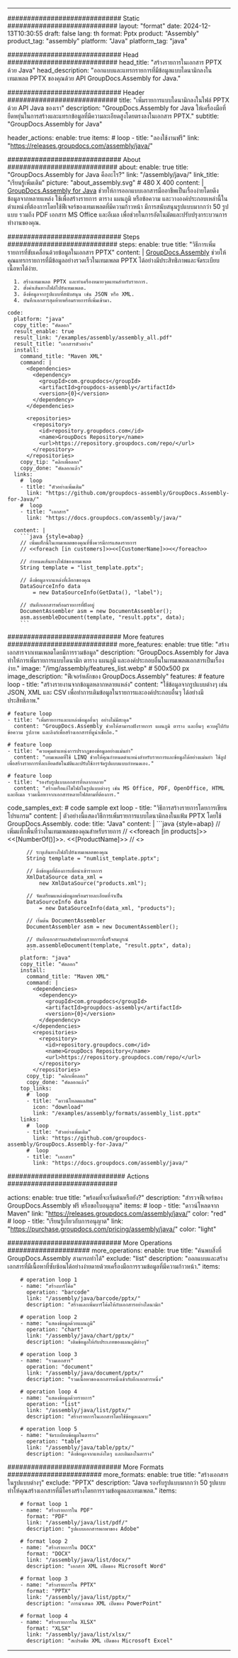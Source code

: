 



---
############################# Static ############################
layout: "format"
date:  2024-12-13T10:30:55
draft: false
lang: th
format: Pptx
product: "Assembly"
product_tag: "assembly"
platform: "Java"
platform_tag: "java"

############################# Head ############################
head_title: "สร้างรายการในเอกสาร PPTX ด้วย Java"
head_description: "ออกแบบและแทรกรายการที่มีข้อมูลแบบไดนามิกลงในเทมเพลต PPTX ของคุณด้วย API GroupDocs.Assembly for Java."

############################# Header ############################
title: "เพิ่มรายการแบบไดนามิกลงในไฟล์ PPTX ด้วย API Java ของเรา" 
description: "GroupDocs.Assembly for Java ให้เครื่องมือที่ยืดหยุ่นในการสร้างและแทรกข้อมูลที่มีความละเอียดสูงโดยตรงลงในเอกสาร PPTX."
subtitle: "GroupDocs.Assembly for Java" 

header_actions:
  enable: true
  items:
    #  loop
    - title: "ลองใช้งานฟรี"
      link: "https://releases.groupdocs.com/assembly/java/"
      
############################# About ############################
about:
    enable: true
    title: "GroupDocs.Assembly for Java คืออะไร?"
    link: "/assembly/java/"
    link_title: "เรียนรู้เพิ่มเติม"
    picture: "about_assembly.svg" # 480 X 400
    content: |
       [GroupDocs.Assembly for Java](/assembly/java/) ช่วยให้การออกแบบเอกสารมืออาชีพเป็นเรื่องง่ายโดยดึงข้อมูลจากหลายแหล่ง ใช้เพื่อสร้างรายการ ตาราง แผนภูมิ หรือข้อความ และวางองค์ประกอบเหล่านี้ในตำแหน่งที่ต้องการโดยใช้ฟีเจอร์ของเทมเพลตที่มีความก้าวหน้า มีการสนับสนุนรูปแบบมากกว่า 50 รูปแบบ รวมถึง PDF เอกสาร MS Office และอีเมล เพื่อช่วยในการอัตโนมัตและปรับปรุงกระบวนการทำงานของคุณ.

############################# Steps ############################
steps:
    enable: true
    title: "วิธีการเพิ่มรายการที่ขับเคลื่อนด้วยข้อมูลในเอกสาร PPTX"
    content: |
      [GroupDocs.Assembly](/assembly/java/) ช่วยให้คุณแทรกรายการที่มีข้อมูลอย่างรวดเร็วในเทมเพลต PPTX ได้อย่างมีประสิทธิภาพและจัดระเบียบเนื้อหาได้ง่าย.
      
      1. สร้างเทมเพลต PPTX และทำเครื่องหมายจุดแทนสำหรับรายการ.
      2. ตั้งค่าเส้นทางไฟล์ไปยังเทมเพลต.
      3. ดึงข้อมูลจากรูปแบบที่สนับสนุน เช่น JSON หรือ XML.
      4. บันทึกเอกสารสุดท้ายพร้อมรายการที่เพิ่มเข้ามา.
   
    code:
      platform: "java"
      copy_title: "คัดลอก"
      result_enable: true
      result_link: "/examples/assembly/assembly_all.pdf"
      result_title: "เอกสารตัวอย่าง"
      install:
        command_title: "Maven XML"
        command: |
          <dependencies>
            <dependency>
              <groupId>com.groupdocs</groupId>
              <artifactId>groupdocs-assembly</artifactId>
              <version>{0}</version>
            </dependency>
          </dependencies>

          <repositories>
            <repository>
              <id>repository.groupdocs.com</id>
              <name>GroupDocs Repository</name>
              <url>https://repository.groupdocs.com/repo/</url>
            </repository>
          </repositories>
        copy_tip: "คลิกเพื่อลอก"
        copy_done: "คัดลอกแล้ว"
      links:
        #  loop
        - title: "ตัวอย่างเพิ่มเติม"
          link: "https://github.com/groupdocs-assembly/GroupDocs.Assembly-for-Java/"
        #  loop
        - title: "เอกสาร"
          link: "https://docs.groupdocs.com/assembly/java/"
          
      content: |
        ```java {style=abap}
        // เพิ่มแท็กนี้ในเทมเพลตของคุณที่ซึ่งควรมีการแสดงรายการ
        // <<foreach [in customers]>><<[CustomerName]>><</foreach>>

        // กำหนดเส้นทางไฟล์ของเทมเพลต
        String template = "list_template.pptx";

        // ดึงข้อมูลจากแหล่งที่เลือกของคุณ
        DataSourceInfo data 
            = new DataSourceInfo(GetData(), "label");

        // บันทึกเอกสารพร้อมรายการที่ฝังอยู่
        DocumentAssembler asm = new DocumentAssembler();
        asm.assembleDocument(template, "result.pptx", data);
        ```           

############################# More features ############################
more_features:
  enable: true
  title: "สร้างเอกสารจากเทมเพลตโดยมีการรวมข้อมูล"
  description: "GroupDocs.Assembly for Java ทำให้การเพิ่มรายการแบบไดนามิก ตาราง แผนภูมิ และองค์ประกอบอื่นในเทมเพลตเอกสารเป็นเรื่องง่าย."
  image: "/img/assembly/features_list.webp" # 500x500 px
  image_description: "ฟีเจอร์หลักของ GroupDocs.Assembly"
  features:
    # feature loop
    - title: "สร้างรายงานจากข้อมูลหลากหลายแหล่ง"
      content: "ใช้ข้อมูลจากรูปแบบต่างๆ เช่น JSON, XML และ CSV เพื่อทำการเติมข้อมูลในรายการและองค์ประกอบอื่นๆ ได้อย่างมีประสิทธิภาพ."

    # feature loop
    - title: "เพิ่มรายการและแหล่งข้อมูลอื่นๆ อย่างไม่มีสะดุด"
      content: "GroupDocs.Assembly ช่วยให้สามารถฝังรายการ แผนภูมิ ตาราง และอื่นๆ ควบคู่ไปกับข้อความ รูปภาพ และลิงก์เพื่อสร้างเอกสารที่ดูน่าเชื่อถือ."

    # feature loop
    - title: "ควบคุมตำแหน่งการปรากฏของข้อมูลอย่างแม่นยำ"
      content: "เทมเพลตที่ใช้ LINQ ช่วยให้คุณกำหนดตำแหน่งสำหรับรายการและข้อมูลได้อย่างแม่นยำ ใช้ลูปเพื่อสร้างรายการที่ละเอียดอัตโนมัติและปรับใช้การจัดรูปแบบแบบกำหนดเอง."

    # feature loop
    - title: "รองรับรูปแบบเอกสารที่หลากหลาย"
      content: "สร้างหรือแก้ไขไฟล์ในรูปแบบต่างๆ เช่น MS Office, PDF, OpenOffice, HTML และอีเมล รวมเนื้อหาจากเอกสารหลายไฟล์ตามที่ต้องการ."
      
  code_samples_ext:
    # code sample ext loop
    - title: "วิธีการสร้างรายการโดยการเขียนโปรแกรม"
      content: |
        ตัวอย่างนี้แสดงวิธีการเพิ่มรายการแบบไดนามิกลงในแฟ้ม PPTX โดยใช้ GroupDocs.Assembly.
      code:
        title: "Java"
        content: |
          ```java {style=abap}
          // เพิ่มแท็กพื้นที่ว่างในเทมเพลตของคุณสำหรับรายการ
          // <<foreach [in products]>><<[NumberOf()]>>. <<[ProductName]>>
          // <</foreach>>

          // ระบุเส้นทางไฟล์ไปยังเทมเพลตของคุณ
          String template = "numlist_template.pptx";

          // ดึงข้อมูลที่ต้องการเพื่อนำเข้ารายการ
          XmlDataSource data_xml =
              new XmlDataSource("products.xml");

          // จัดเตรียมแหล่งข้อมูลพร้อมรายละเอียดที่จำเป็น
          DataSourceInfo data 
              = new DataSourceInfo(data_xml, "products");

          // เริ่มต้น DocumentAssembler
          DocumentAssembler asm = new DocumentAssembler();

          // บันทึกเอกสารผลลัพธ์พร้อมรายการที่เสร็จสมบูรณ์
          asm.assembleDocument(template, "result.pptx", data);
          ```
        platform: "java"
        copy_title: "คัดลอก"
        install:
          command_title: "Maven XML"
          command: |
            <dependencies>
              <dependency>
                <groupId>com.groupdocs</groupId>
                <artifactId>groupdocs-assembly</artifactId>
                <version>{0}</version>
              </dependency>
            </dependencies>
            <repositories>
              <repository>
                <id>repository.groupdocs.com</id>
                <name>GroupDocs Repository</name>
                <url>https://repository.groupdocs.com/repo/</url>
              </repository>
            </repositories>
          copy_tip: "คลิกเพื่อลอก"
          copy_done: "คัดลอกแล้ว"
        top_links:
          #  loop
          - title: "ดาวน์โหลดผลลัพธ์"
            icon: "download"
            link: "/examples/assembly/formats/assembly_list.pptx"
        links:
          #  loop
          - title: "ตัวอย่างเพิ่มเติม"
            link: "https://github.com/groupdocs-assembly/GroupDocs.Assembly-for-Java/"
          #  loop
          - title: "เอกสาร"
            link: "https://docs.groupdocs.com/assembly/java/"
            

            


############################## Actions ############################

actions:
  enable: true
  title: "พร้อมที่จะเริ่มต้นหรือยัง?"
  description: "สำรวจฟีเจอร์ของ GroupDocs.Assembly ฟรี หรือขอใบอนุญาต"
  items:
    #  loop
    - title: "ดาวน์โหลดจาก Maven"
      link: "https://releases.groupdocs.com/assembly/java/"
      color: "red"
        #  loop
    - title: "เรียนรู้เกี่ยวกับการอนุญาต"
      link: "https://purchase.groupdocs.com/pricing/assembly/java/"
      color: "light"


############################# More Operations #####################
more_operations:
    enable: true
    title: "ค้นพบสิ่งที่ GroupDocs.Assembly สามารถทำได้"
    exclude: "list"
    description: "ออกแบบและสร้างเอกสารที่มีเนื้อหาที่ซับซ้อนได้อย่างง่ายดายด้วยเครื่องมือการรวมข้อมูลที่มีความก้าวหน้า."
    items: 
          
        # operation loop 1
        - name: "สร้างบาร์โค้ด"
          operation: "barcode"
          link: "/assembly/java/barcode/pptx/"
          description: "สร้างและเพิ่มบาร์โค้ดให้กับเอกสารอย่างไดนามิก"

        # operation loop 2
        - name: "แสดงข้อมูลด้วยแผนภูมิ"
          operation: "chart"
          link: "/assembly/java/chart/pptx/"
          description: "เติมข้อมูลให้กับประเภทของแผนภูมิต่างๆ"

        # operation loop 3
        - name: "รวมเอกสาร"
          operation: "document"
          link: "/assembly/java/document/pptx/"
          description: "รวมเนื้อหาของเอกสารหนึ่งเข้ากับอีกเอกสารหนึ่ง"

        # operation loop 4
        - name: "แสดงข้อมูลด้วยรายการ"
          operation: "list"
          link: "/assembly/java/list/pptx/"
          description: "สร้างรายการในเอกสารโดยใช้ข้อมูลเฉพาะ"

        # operation loop 5
        - name: "จัดระเบียบข้อมูลในตาราง"
          operation: "table"
          link: "/assembly/java/table/pptx/"
          description: "ดึงข้อมูลจากแหล่งใดๆ และเติมลงในตาราง"
         
          
############################# More Formats ########################
more_formats:
    enable: true
    title: "สร้างเอกสารในรูปแบบต่างๆ"
    exclude: "PPTX"
    description: "Java รองรับรูปแบบมากกว่า 50 รูปแบบ ทำให้คุณสร้างเอกสารที่มีโครงสร้างโดยการรวมข้อมูลและเทมเพลต."
    items: 
          
        # format loop 1
        - name: "สร้างรายการใน PDF"
          format: "PDF"
          link: "/assembly/java/list/pdf/"
          description: "รูปแบบเอกสารพกพาของ Adobe"
          
        # format loop 2
        - name: "สร้างรายการใน DOCX"
          format: "DOCX"
          link: "/assembly/java/list/docx/"
          description: "เอกสาร XML เปิดของ Microsoft Word"
          
        # format loop 3
        - name: "สร้างรายการใน PPTX"
          format: "PPTX"
          link: "/assembly/java/list/pptx/"
          description: "การนำเสนอ XML เปิดของ PowerPoint"
          
        # format loop 4
        - name: "สร้างรายการใน XLSX"
          format: "XLSX"
          link: "/assembly/java/list/xlsx/"
          description: "สเปรดชีต XML เปิดของ Microsoft Excel"


          

---
